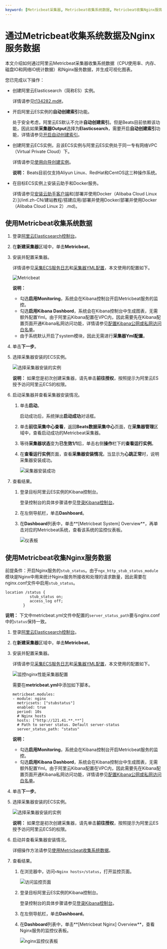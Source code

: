 ```yaml
---
keyword: [Metricbeat采集器, Metricbeat收集系统数据, Metricbeat收集Nginx服务数据]
---
```


# 通过Metricbeat收集系统数据及Nginx服务数据

本文介绍如何通过阿里云Metricbeat采集器收集系统数据（CPU使用率、内存、磁盘IO和网络IO统计数据）和Nginx服务数据，并生成可视化图表。

您已完成以下操作：

-   创建阿里云Elasticsearch（简称ES）实例。

    详情请参见[t134282.md\#](/intl.zh-CN/Elasticsearch/管理实例/创建阿里云Elasticsearch实例.md)。

-   开启阿里云ES实例的**自动创建索引**功能。

    处于安全考虑，阿里云ES默认不允许**自动创建索引**。但是Beats目前依赖该功能，因此如果**采集器Output**选择为**Elasticsearch**，需要开启**自动创建索引**功能，详情请参见[开启自动创建索引](/intl.zh-CN/Elasticsearch/快速访问与配置.md)。

-   创建阿里云ECS实例，且该ECS实例与阿里云ES实例处于同一专有网络VPC（Virtual Private Cloud）下。

    详情请参见[使用向导创建实例](/intl.zh-CN/实例/创建实例/使用向导创建实例.md)。

    **说明：** Beats目前仅支持Aliyun Linux、RedHat和CentOS这三种操作系统。

-   在目标ECS实例上安装云助手和Docker服务。

    详情请参见[安装云助手客户端](/intl.zh-CN/运维与监控/云助手/配置云助手客户端/安装云助手客户端.md)和[部署并使用Docker（Alibaba Cloud Linux 2）](/intl.zh-CN/建站教程/搭建应用/部署并使用Docker/部署并使用Docker（Alibaba Cloud Linux 2）.md)。


## 使用Metricbeat收集系统数据

1.  登录[阿里云Elasticsearch控制台](https://elasticsearch.console.aliyun.com/#/home)。

2.  在**新建采集器**区域中，单击**Metricbeat**。

3.  安装并配置采集器。

    详情请参见[采集ECS服务日志](/intl.zh-CN/Beats/采集ECS服务日志.md)和[采集器YML配置](/intl.zh-CN/Beats/采集器YML配置.md)，本文使用的配置如下。

    ![Metricbeat](https://static-aliyun-doc.oss-accelerate.aliyuncs.com/assets/img/zh-CN/9012659951/p86406.png)

    **说明：**

    -   勾选**启用Monitoring**，系统会在Kibana控制台开启Metricbeat服务的监控。
    -   勾选**启用Kibana Dashbord**，系统会在Kibana控制台中生成图表，无需额外配置Yml。由于阿里云Kibana配置在VPC内，因此需要先在Kibana配置页面开通Kibana私网访问功能，详情请参见[配置Kibana公网或私网访问白名单](/intl.zh-CN/Elasticsearch/可视化控制/Kibana/配置Kibana公网或私网访问白名单.md)。
    -   由于系统默认开启了system模块，因此无需进行**采集器Yml配置**。
4.  单击**下一步**。

5.  选择采集器安装的ECS实例。

    ![选择采集器安装的实例](https://static-aliyun-doc.oss-accelerate.aliyuncs.com/assets/img/zh-CN/3112659951/p82419.png)

    **说明：** 如果您是初次创建采集器，请先单击**前往授权**，按照提示为阿里云ES授予访问阿里云ECS的权限。

6.  启动采集器并查看采集器安装情况。

    1.  单击**启动**。

        启动成功后，系统弹出**启动成功**对话框。

    2.  单击**前往采集中心查看**，返回**Beats数据采集中心**页面，在**采集器管理**区域中，查看启动成功的Metricbeat采集器。

    3.  等待**采集器状态**变为**已生效1/1**后，单击右侧**操作**栏下的**查看运行实例**。

    4.  在**查看运行实例**页面，查看**采集器安装情况**，当显示为**心跳正常**时，说明采集器安装成功。

        ![采集器安装成功](https://static-aliyun-doc.oss-accelerate.aliyuncs.com/assets/img/zh-CN/9012659951/p86408.png)

7.  查看结果。

    1.  登录目标阿里云ES实例的Kibana控制台。

        登录控制台的具体步骤请参见[登录Kibana控制台](/intl.zh-CN/Elasticsearch/可视化控制/Kibana/登录Kibana控制台.md)。

    2.  在左侧导航栏，单击**Dashboard**。

    3.  在**Dashboard**列表中，单击**\[Metricbeat System\] Overview**，再单击对应的Metricbeat系统，查看该系统的监控仪表板。

        ![仪表板](https://static-aliyun-doc.oss-accelerate.aliyuncs.com/assets/img/zh-CN/9012659951/p86416.png)


## 使用Metricbeat收集Nginx服务数据

前提条件：开启Nginx服务的`stub_status`。由于`ngx_http_stub_status_module`模块是Nginx中用来统计Nginx服务所接收和处理的请求数量，因此需要在nginx.conf文件中启用`stub_status`。

```
location /status {
           stub_status on;
           access_log off;
        }
```

**说明：** 下文中metricbeat.yml文件中配置的`server_status_path`要与nginx.conf中的`status`保持一致。

1.  登录[阿里云Elasticsearch控制台](https://elasticsearch.console.aliyun.com/#/home)。

2.  在**新建采集器**区域中，单击**Metricbeat**。

3.  安装并配置采集器。

    详情请参见[采集ECS服务日志](/intl.zh-CN/Beats/采集ECS服务日志.md)和[采集器YML配置](/intl.zh-CN/Beats/采集器YML配置.md)，本文使用的配置如下。

    ![监控nginx性能采集器配置](https://static-aliyun-doc.oss-accelerate.aliyuncs.com/assets/img/zh-CN/9012659951/p86418.png)

    需要在**metricbeat.yml**中添加如下脚本。

    ```
    metricbeat.modules:
    - module: nginx
      metricsets: ["stubstatus"]
      enabled: true
      period: 10s
      # Nginx hosts
      hosts: ["http://121.41.**.**"]
      # Path to server status. Default server-status
      server_status_path: "status"
    ```

    **说明：**

    -   勾选**启用Monitoring**，系统会在Kibana控制台开启Metricbeat服务的监控。
    -   勾选**启用Kibana Dashbord**，系统会在Kibana控制台中生成图表，无需额外配置Yml。由于阿里云Kibana配置在VPC内，因此需要先在Kibana配置页面开通Kibana私网访问功能，详情请参见[配置Kibana公网或私网访问白名单](/intl.zh-CN/Elasticsearch/可视化控制/Kibana/配置Kibana公网或私网访问白名单.md)。
4.  单击**下一步**。

5.  选择采集器安装的ECS实例。

    ![选择采集器安装的实例](https://static-aliyun-doc.oss-accelerate.aliyuncs.com/assets/img/zh-CN/3112659951/p82419.png)

    **说明：** 如果您是初次创建采集器，请先单击**前往授权**，按照提示为阿里云ES授予访问阿里云ECS的权限。

6.  启动并查看采集器安装情况。

    详细操作方法请参见[使用Metricbeat收集系统数据](#section_3rx_xw8_rbi)。

7.  查看结果。

    1.  在浏览器中，访问`<Nginx hosts>/status`，打开监控页面。

        ![访问监控页面](https://static-aliyun-doc.oss-accelerate.aliyuncs.com/assets/img/zh-CN/9012659951/p86420.png)

    2.  登录目标阿里云ES实例的Kibana控制台。

        登录控制台的具体步骤请参见[登录Kibana控制台](/intl.zh-CN/Elasticsearch/可视化控制/Kibana/登录Kibana控制台.md)。

    3.  在左侧导航栏，单击**Dashboard**。

    4.  在**Dashboard**列表中，单击**\[Metricbeat Nginx\] Overview**，查看Nginx服务的监控仪表板。

        ![nginx监控仪表板](https://static-aliyun-doc.oss-accelerate.aliyuncs.com/assets/img/zh-CN/9012659951/p86423.png)


